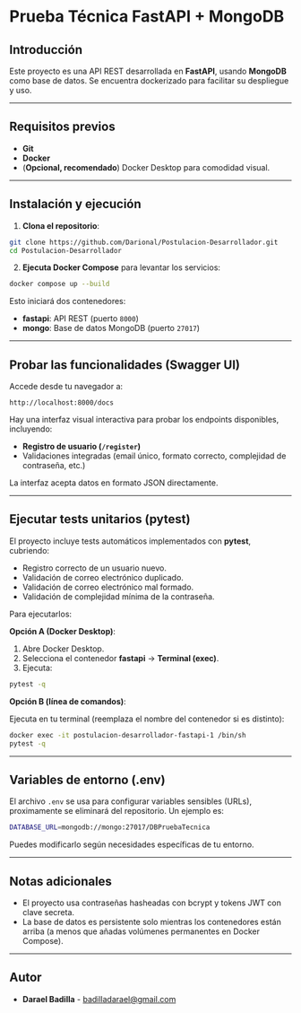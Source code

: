 # Prueba Técnica FastAPI + MongoDB

## Introducción

Este proyecto es una API REST desarrollada en **FastAPI**, usando **MongoDB** como base de datos. Se encuentra dockerizado para facilitar su despliegue y uso.

---

## Requisitos previos

- **Git**
- **Docker**
- (**Opcional, recomendado**) Docker Desktop para comodidad visual.

---

## Instalación y ejecución

1. **Clona el repositorio**:

```bash
git clone https://github.com/Darional/Postulacion-Desarrollador.git
cd Postulacion-Desarrollador
```

2. **Ejecuta Docker Compose** para levantar los servicios:

```bash
docker compose up --build
```

Esto iniciará dos contenedores:

- **fastapi**: API REST (puerto `8000`)
- **mongo**: Base de datos MongoDB (puerto `27017`)

---

## Probar las funcionalidades (Swagger UI)

Accede desde tu navegador a:

```
http://localhost:8000/docs
```

Hay una interfaz visual interactiva para probar los endpoints disponibles, incluyendo:

- **Registro de usuario (`/register`)**
- Validaciones integradas (email único, formato correcto, complejidad de contraseña, etc.)

La interfaz acepta datos en formato JSON directamente.

---

## Ejecutar tests unitarios (pytest)

El proyecto incluye tests automáticos implementados con **pytest**, cubriendo:

- Registro correcto de un usuario nuevo.
- Validación de correo electrónico duplicado.
- Validación de correo electrónico mal formado.
- Validación de complejidad mínima de la contraseña.

Para ejecutarlos:

**Opción A (Docker Desktop)**:

1. Abre Docker Desktop.
2. Selecciona el contenedor **fastapi** → **Terminal (exec)**.
3. Ejecuta:
```bash
pytest -q
```

**Opción B (línea de comandos)**:

Ejecuta en tu terminal (reemplaza el nombre del contenedor si es distinto):

```bash
docker exec -it postulacion-desarrollador-fastapi-1 /bin/sh
pytest -q
```

---


## Variables de entorno (.env)

El archivo `.env` se usa para configurar variables sensibles (URLs), proximamente se eliminará del repositorio. Un ejemplo es:

```bash
DATABASE_URL=mongodb://mongo:27017/DBPruebaTecnica
```

Puedes modificarlo según necesidades específicas de tu entorno.

---

## Notas adicionales

- El proyecto usa contraseñas hasheadas con bcrypt y tokens JWT con clave secreta.
- La base de datos es persistente solo mientras los contenedores están arriba (a menos que añadas volúmenes permanentes en Docker Compose).

---

## Autor

- **Darael Badilla** - [badilladarael@gmail.com](mailto:badilladarael@gmail.com)

